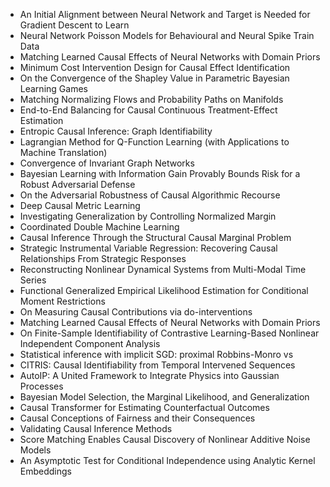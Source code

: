 - An Initial Alignment between Neural Network and Target is Needed for Gradient Descent to Learn
- Neural Network Poisson Models for Behavioural and Neural Spike Train Data
- Matching Learned Causal Effects of Neural Networks with Domain Priors
- Minimum Cost Intervention Design for Causal Effect Identification
- On the Convergence of the Shapley Value in Parametric Bayesian Learning Games
- Matching Normalizing Flows and Probability Paths on Manifolds
- End-to-End Balancing for Causal Continuous Treatment-Effect Estimation
- Entropic Causal Inference: Graph Identifiability
- Lagrangian Method for Q-Function Learning (with Applications to Machine Translation)
- Convergence of Invariant Graph Networks
- Bayesian Learning with Information Gain Provably Bounds Risk for a Robust Adversarial Defense
- On the Adversarial Robustness of Causal Algorithmic Recourse
- Deep Causal Metric Learning
- Investigating Generalization by Controlling Normalized Margin
- Coordinated Double Machine Learning
- Causal Inference Through the Structural Causal Marginal Problem
- Strategic Instrumental Variable Regression: Recovering Causal Relationships From Strategic Responses
- Reconstructing Nonlinear Dynamical Systems from Multi-Modal Time Series
- Functional Generalized Empirical Likelihood Estimation for Conditional Moment Restrictions
- On Measuring Causal Contributions via do-interventions
- Matching Learned Causal Effects of Neural Networks with Domain Priors
- On Finite-Sample Identifiability of Contrastive Learning-Based Nonlinear Independent Component Analysis
- Statistical inference with implicit SGD: proximal Robbins-Monro vs
- CITRIS: Causal Identifiability from Temporal Intervened Sequences
- AutoIP: A United Framework to Integrate Physics into Gaussian Processes
- Bayesian Model Selection, the Marginal Likelihood, and Generalization
- Causal Transformer for Estimating Counterfactual Outcomes
- Causal Conceptions of Fairness and their Consequences
- Validating Causal Inference Methods
- Score Matching Enables Causal Discovery of Nonlinear Additive Noise Models
- An Asymptotic Test for Conditional Independence using Analytic Kernel Embeddings